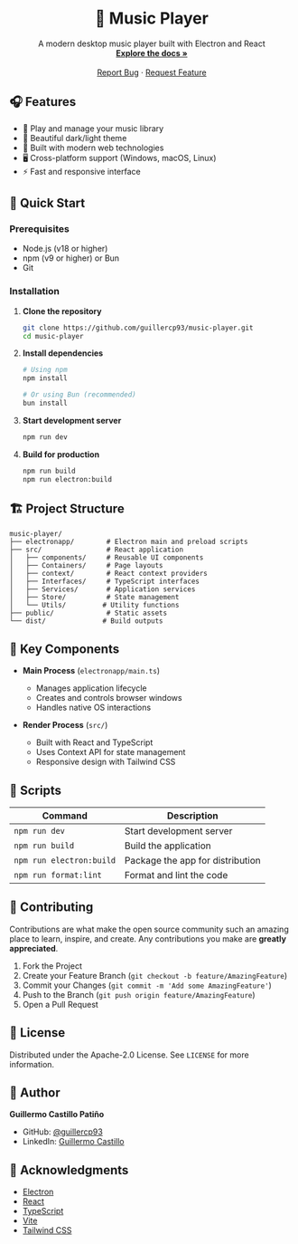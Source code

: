 <div align="center">
  <h1 align="center">🎵 Music Player</h1>
  <p align="center">
    A modern desktop music player built with Electron and React
    <br />
    <a href="https://github.com/guillercp93/music-player"><strong>Explore the docs »</strong></a>
    <br />
    <br />
    <a href="https://github.com/guillercp93/music-player/issues">Report Bug</a>
    ·
    <a href="https://github.com/guillercp93/music-player/issues">Request Feature</a>
  </p>
</div>

## 🎧 Features

- 🎵 Play and manage your music library
- 🎨 Beautiful dark/light theme
- 🚀 Built with modern web technologies
- 🖥️ Cross-platform support (Windows, macOS, Linux)
- ⚡ Fast and responsive interface

## 🚀 Quick Start

### Prerequisites

- Node.js (v18 or higher)
- npm (v9 or higher) or Bun
- Git

### Installation

1. **Clone the repository**
   ```bash
   git clone https://github.com/guillercp93/music-player.git
   cd music-player
   ```

2. **Install dependencies**
   ```bash
   # Using npm
   npm install
   
   # Or using Bun (recommended)
   bun install
   ```

3. **Start development server**
   ```bash
   npm run dev
   ```

4. **Build for production**
   ```bash
   npm run build
   npm run electron:build
   ```

## 🏗️ Project Structure

```
music-player/
├── electronapp/        # Electron main and preload scripts
├── src/                # React application
│   ├── components/     # Reusable UI components
│   ├── Containers/     # Page layouts
│   ├── context/        # React context providers
│   ├── Interfaces/     # TypeScript interfaces
│   ├── Services/       # Application services
│   ├── Store/          # State management
│   └── Utils/         # Utility functions
├── public/             # Static assets
└── dist/              # Build outputs
```

## 🎨 Key Components

- **Main Process** (`electronapp/main.ts`)
  - Manages application lifecycle
  - Creates and controls browser windows
  - Handles native OS interactions

- **Render Process** (`src/`)
  - Built with React and TypeScript
  - Uses Context API for state management
  - Responsive design with Tailwind CSS

## 📝 Scripts

| Command | Description |
|---------|-------------|
| `npm run dev` | Start development server |
| `npm run build` | Build the application |
| `npm run electron:build` | Package the app for distribution |
| `npm run format:lint` | Format and lint the code |

## 🤝 Contributing

Contributions are what make the open source community such an amazing place to learn, inspire, and create. Any contributions you make are **greatly appreciated**.

1. Fork the Project
2. Create your Feature Branch (`git checkout -b feature/AmazingFeature`)
3. Commit your Changes (`git commit -m 'Add some AmazingFeature'`)
4. Push to the Branch (`git push origin feature/AmazingFeature`)
5. Open a Pull Request

## 📄 License

Distributed under the Apache-2.0 License. See `LICENSE` for more information.

## 👤 Author

**Guillermo Castillo Patiño**

- GitHub: [@guillercp93](https://github.com/guillercp93)
- LinkedIn: [Guillermo Castillo](https://www.linkedin.com/in/guillermo-castillo-patino/)

## 🙌 Acknowledgments

- [Electron](https://www.electronjs.org/)
- [React](https://reactjs.org/)
- [TypeScript](https://www.typescriptlang.org/)
- [Vite](https://vitejs.dev/)
- [Tailwind CSS](https://tailwindcss.com/)

